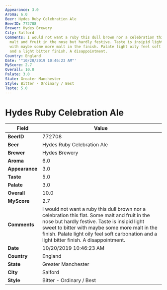 ```yaml
---
Appearance: 3.0
Aroma: 6.0
Beer: Hydes Ruby Celebration Ale
BeerID: 772708
Brewer: Hydes Brewery
City: Salford
Comments: I would not want a ruby this dull brown nor a celebration this flat. Some
  malt and fruit in the nose but hardly festive. Taste is insipid light sweet to bitter
  with maybe some more malt in the finish. Palate light oily feel soft carbonation
  and a light bitter finish. A disappointment.
Country: England
Date: '"10/20/2019 10:46:23 AM"'
MyScore: 2.7
Overall: 10.0
Palate: 3.0
State: Greater Manchester
Style: Bitter - Ordinary / Best
Taste: 5.0
---
```


# Hydes Ruby Celebration Ale

| Field         | Value |
|---------------|-------|
| **BeerID** | 772708 |
| **Beer** | Hydes Ruby Celebration Ale |
| **Brewer** | Hydes Brewery |
| **Aroma** | 6.0 |
| **Appearance** | 3.0 |
| **Taste** | 5.0 |
| **Palate** | 3.0 |
| **Overall** | 10.0 |
| **MyScore** | 2.7 |
| **Comments** | I would not want a ruby this dull brown nor a celebration this flat. Some malt and fruit in the nose but hardly festive. Taste is insipid light sweet to bitter with maybe some more malt in the finish. Palate light oily feel soft carbonation and a light bitter finish. A disappointment. |
| **Date** | 10/20/2019 10:46:23 AM |
| **Country** | England |
| **State** | Greater Manchester |
| **City** | Salford |
| **Style** | Bitter - Ordinary / Best |
